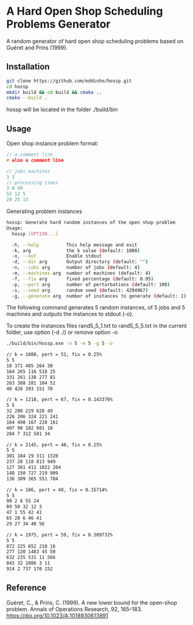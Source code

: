 # A Hard Open Shop Scheduling Problems Generator
A random generator of hard open shop scheduling problems based on Guéret and Prins (1999).

## Installation

```bash
git clone https://github.com/eddinho/hossp.git
cd hossp
mkdir build && cd build && cmake ..
cmake --build .
```
hossp will be located in the folder ./build/bin

## Usage

Open shop instance problem format:

```c++
// a comment line
# also a comment line

// jobs machines
3 3
// processing times
3 8 49
52 12 5
20 25 13
```

Generating problem instances

```bash
hossp: Generate hard random instances of the open shop problem
Usage:
  hossp [OPTION...]

  -h, --help          This help message and exit
  -k, arg             the k value (default: 1000)
  -o, --out           Enable stdout
  -d, --dir arg       Output directory (default: "")
  -n, --jobs arg      number of jobs (default: 4)
  -m, --machines arg  number of machines (default: 4)
  -f, --fix arg       fixed percentage (default: 0.95)
  -p, --pert arg      number of perturbations (default: 100)
  -s, --seed arg      random seed (default: 4294967)
  -g, --generate arg  number of instances to generate (default: 1)
```

The following command generates 5 random instances, of 5 jobs and 5 machines and outputs the instances to stdout (-o).

To create the instances files rand5_5_1.txt to rand5_5_5.txt in the current folder, use option (-d ./) or remove option -o

```bash
./build/bin/hossp.exe -n 5 -m 5 -g 5 -o

// k = 1088, pert = 51, fix = 0.25%
5 5
18 371 405 264 30
164 265 116 518 25
331 261 138 277 81
263 388 281 104 52
40 426 393 151 78

// k = 1218, pert = 67, fix = 0.143376%
5 5
32 280 229 628 49
226 206 324 221 241
164 498 167 228 161
407 90 102 601 18
284 7 312 581 34

// k = 2145, pert = 48, fix = 0.25%
5 5
301 184 29 311 1320
237 28 118 813 949
127 381 411 1022 204
140 150 727 219 909
136 309 365 551 784

// k = 186, pert = 48, fix = 0.15714%
5 5
99 2 6 55 24
89 50 32 12 3
47 1 55 42 41
65 28 6 46 41
29 27 34 40 56

// k = 1975, pert = 59, fix = 0.309732%
5 5
872 225 652 210 16
277 120 1483 45 50
632 235 531 11 566
843 32 1086 3 11
914 2 737 170 152
```

## Reference

Guéret, C., & Prins, C. (1999). A new lower bound for the open-shop problem. Annals of Operations Research, 92, 165–183. https://doi.org/10.1023/A:1018930613891
